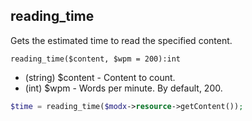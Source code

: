 ## reading_time
Gets the estimated time to read the specified content.

```reading_time($content, $wpm = 200):int```

- (string) $content - Content to count. 
- (int) $wpm - Words per minute. By default, 200.
  

```php
$time = reading_time($modx->resource->getContent());
```